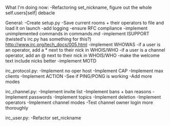What I'm doing now:
-Refactoring set_nickname, figure out the whole self.users[self] debacle

General:
-Create setup.py
-Save current rooms + their operators to file and load it on launch
-add logging
-ensure RFC compliance
-implement unimplemented commands in commands.md
-implement ISUPPORT (twisted's irc.py has something for this?) http://www.irc.org/tech_docs/005.html
-implement WHOWAS
-if a user is an operator, add a * next to their nick in WHOIS/WHO
-if a user is a channel operator, add an @ next to their nick in WHOIS/WHO
-make the welcome text include nicks better
-implement MOTD

irc_protocol.py:
-Implement no oper host
-Implement CAP
-Implement max clients
-Implement ACTION
-See if PING/PONG is working
-Add more modes

irc_channel.py:
-Implement invite list
-Implement bans + ban reasons
-Implement passwords
-Implement topics
-Implement deletion
-Implement operators
-Implement channel modes
-Test channel owner login more thoroughly

irc_user.py:
-Refactor set_nickname
